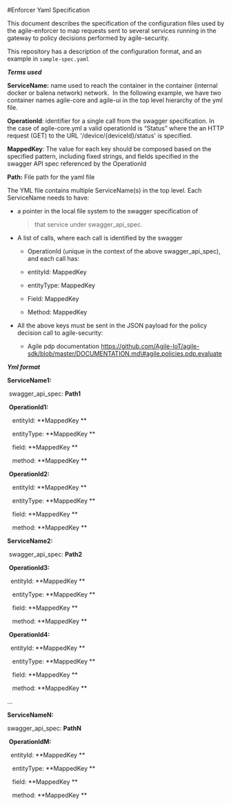 #Enforcer Yaml Specification

This document describes the specification of the configuration files used by the agile-enforcer to map requests sent to several services running in the gateway to policy decisions performed by agile-security.

This repository has a description of the configuration format, and an example in ``sample-spec.yaml``


***Terms used***

**ServiceName:** name used to reach the container in the container
(internal docker or balena network) network.  In the following example,
we have two container names agile-core and agile-ui in the top level
hierarchy of the yml file.

**OperationId**: identifier for a single call from the swagger
specification. In the case of agile-core.yml a valid operationId is
“Status” where the an HTTP request (GET) to the URL
'/device/{deviceId}/status' is specified.

**MappedKey**: The value for each key should be composed based on the
specified pattern, including fixed strings, and fields specified in the
swagger API spec referenced by the OperationId

**Path:** File path for the yaml file

The YML file contains multiple ServiceName(s) in the top level. Each
ServiceName needs to have:

-   a pointer in the local file system to the swagger specification of
    > that service under swagger\_api\_spec.

-   A list of calls, where each call is identified by the swagger
    * OperationId (unique in the context of the above
     swagger\_api\_spec), and each call has:

    *   entityId: MappedKey

    *   entityType: MappedKey

    *   Field: MappedKey

    *   Method: MappedKey

-   All the above keys must be sent in the JSON payload for the policy decision call to agile-security:
    *  Agile pdp documentation https://github.com/Agile-IoT/agile-sdk/blob/master/DOCUMENTATION.md\#agile.policies.pdp.evaluate

***Yml format***

**ServiceName1:**

 swagger\_api\_spec: **Path1**

 **OperationId1:**

   entityId: **MappedKey **

   entityType: **MappedKey **

   field: **MappedKey **

   method: **MappedKey **

 **OperationId2:**

   entityId: **MappedKey **

   entityType: **MappedKey **

   field: **MappedKey **

   method: **MappedKey **

**ServiceName2:**

 swagger\_api\_spec: **Path2**

 **OperationId3:**

  entityId: **MappedKey **

   entityType: **MappedKey **

   field: **MappedKey **

   method: **MappedKey **

 **OperationId4:**

  entityId: **MappedKey **

   entityType: **MappedKey **

   field: **MappedKey **

   method: **MappedKey **

…

**ServiceNameN:**

swagger\_api\_spec: **PathN**

 **OperationIdM:**

  entityId: **MappedKey **

   entityType: **MappedKey **

   field: **MappedKey **

   method: **MappedKey **
